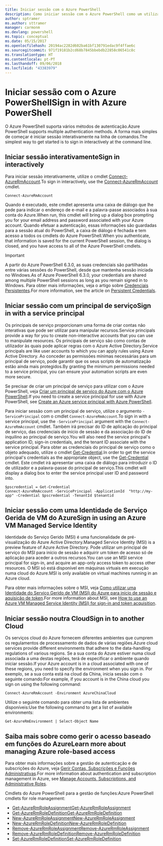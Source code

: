 ```yaml
---
title: Iniciar sessão com o Azure PowerShell
description: Como iniciar sessão com o Azure PowerShell como um utilizador, principal de serviço ou com o MSI.
author: sptramer
ms.author: sttramer
manager: carmonm
ms.devlang: powershell
ms.topic: conceptual
ms.date: 05/15/2017
ms.openlocfilehash: 20194ac2282d602ba61bf130791edac9f4ffae6c
ms.sourcegitcommit: 971f19181b2cd68b7845bbebdb22858c06541c8c
ms.translationtype: HT
ms.contentlocale: pt-PT
ms.lasthandoff: 09/06/2018
ms.locfileid: "43383979"
---
```

# <a name="sign-in-with-azure-powershell"></a><span data-ttu-id="38bba-103">Iniciar sessão com o Azure PowerShell</span><span class="sxs-lookup"><span data-stu-id="38bba-103">Sign in with Azure PowerShell</span></span>

<span data-ttu-id="38bba-104">O Azure PowerShell suporta vários métodos de autenticação.</span><span class="sxs-lookup"><span data-stu-id="38bba-104">Azure PowerShell supports multiple authentication methods.</span></span> <span data-ttu-id="38bba-105">A forma mais simples de começar é iniciar sessão interativamente na linha de comandos.</span><span class="sxs-lookup"><span data-stu-id="38bba-105">The simplest way to get started is to sign in interactively at the command line.</span></span>

## <a name="sign-in-interactively"></a><span data-ttu-id="38bba-106">Iniciar sessão interativamente</span><span class="sxs-lookup"><span data-stu-id="38bba-106">Sign in interactively</span></span>

<span data-ttu-id="38bba-107">Para iniciar sessão interativamente, utilize o cmdlet [Connect-AzureRmAccount](/powershell/module/azurerm.profile/connect-azurermaccount).</span><span class="sxs-lookup"><span data-stu-id="38bba-107">To sign in interactively, use the [Connect-AzureRmAccount](/powershell/module/azurerm.profile/connect-azurermaccount) cmdlet.</span></span>

```azurepowershell
Connect-AzureRmAccount
```

<span data-ttu-id="38bba-108">Quando é executado, este cmdlet apresenta uma caixa de diálogo que lhe pede para indicar o endereço de e-mail e a palavra-passe associados à sua conta do Azure.</span><span class="sxs-lookup"><span data-stu-id="38bba-108">When run, this cmdlet will bring up a dialog box prompting you for your email address and password associated with your Azure account.</span></span> <span data-ttu-id="38bba-109">Quando efetuar a autenticação, essas informações são guardadas para a sessão atual do PowerShell, a caixa de diálogo é fechada e tem acesso a todos os cmdlets do Azure PowerShell.</span><span class="sxs-lookup"><span data-stu-id="38bba-109">When you authenticate, that information is saved for the current PowerShell session, the dialog is closed, and you have access to all of the Azure PowerShell cmdlets.</span></span>

> [!IMPORTANT]
> <span data-ttu-id="38bba-110">A partir do Azure PowerShell 6.3.0, as suas credenciais são partilhadas entre várias sessões do PowerShell, desde que mantenha sessão iniciada no Windows.</span><span class="sxs-lookup"><span data-stu-id="38bba-110">As of Azure PowerShell 6.3.0, your credentials are shared among multiple PowerShell sessions as long as you remain signed in to Windows.</span></span> <span data-ttu-id="38bba-111">Para obter mais informações, veja o artigo sobre [Credenciais Persistentes](context-persistence.md).</span><span class="sxs-lookup"><span data-stu-id="38bba-111">For more information, see the article on [Persistent Credentials](context-persistence.md).</span></span>

## <a name="sign-in-with-a-service-principal"></a><span data-ttu-id="38bba-112">Iniciar sessão com um principal de serviço</span><span class="sxs-lookup"><span data-stu-id="38bba-112">Sign in with a service principal</span></span>

<span data-ttu-id="38bba-113">Os principais de serviço proporcionam uma forma de criar contas não interativas que pode ser utilizar para manipular recursos.</span><span class="sxs-lookup"><span data-stu-id="38bba-113">Service principals provide a way for you to create non-interactive accounts that you can use to manipulate resources.</span></span> <span data-ttu-id="38bba-114">Os principais de serviço são como contas de utilizador às quais pode aplicar regras com o Azure Active Directory.</span><span class="sxs-lookup"><span data-stu-id="38bba-114">Service principals are like user accounts to which you can apply rules using Azure Active Directory.</span></span> <span data-ttu-id="38bba-115">Ao conceder as permissões mínimas necessárias para um principal de serviço, pode garantir que os seus scripts de automatização estão ainda mais protegidos.</span><span class="sxs-lookup"><span data-stu-id="38bba-115">By granting the minimum permissions needed to a service principal, you can ensure your automation scripts are even more secure.</span></span>

<span data-ttu-id="38bba-116">Se precisar de criar um principal de serviço para utilizar com o Azure PowerShell, veja [Criar um principal de serviço do Azure com o Azure PowerShell](create-azure-service-principal-azureps.md).</span><span class="sxs-lookup"><span data-stu-id="38bba-116">If you need to create a service principal for use with Azure PowerShell, see [Create an Azure service principal with Azure PowerShell](create-azure-service-principal-azureps.md).</span></span>

<span data-ttu-id="38bba-117">Para iniciar sessão com um principal de serviço, utilize o argumento `-ServicePrincipal` com o cmdlet `Connect-AzureRmAccount`.</span><span class="sxs-lookup"><span data-stu-id="38bba-117">To sign in with a service principal, use the `-ServicePrincipal` argument with the `Connect-AzureRmAccount` cmdlet.</span></span> <span data-ttu-id="38bba-118">Também irá precisar do ID de aplicação do principal de serviço, das credenciais de início de sessão e da associação do ID de inquilino ao principal de serviço.</span><span class="sxs-lookup"><span data-stu-id="38bba-118">You will also need the service princpal's application ID, sign-in credentials, and the tenant ID associate with the service principal.</span></span> <span data-ttu-id="38bba-119">Para obter as credenciais do principal de serviço como o objeto adequado, utilize o cmdlet [Get-Credential](/powershell/module/microsoft.powershell.security/get-credential).</span><span class="sxs-lookup"><span data-stu-id="38bba-119">In order to get the service principal's credentials as the appropriate object, use the [Get-Credential](/powershell/module/microsoft.powershell.security/get-credential) cmdlet.</span></span> <span data-ttu-id="38bba-120">Este cmdlet irá apresentar uma caixa de diálogo para introduzir o ID de utilizador e a palavra-passe do principal de serviço.</span><span class="sxs-lookup"><span data-stu-id="38bba-120">This cmdlet will display a dialog box to enter the service principal user ID and password into.</span></span>

```azurepowershell-interactive
$pscredential = Get-Credential
Connect-AzureRmAccount -ServicePrincipal -ApplicationId  "http://my-app" -Credential $pscredential -TenantId $tenantid
```

## <a name="sign-in-using-an-azure-vm-managed-service-identity"></a><span data-ttu-id="38bba-121">Iniciar sessão com uma Identidade de Serviço Gerida de VM do Azure</span><span class="sxs-lookup"><span data-stu-id="38bba-121">Sign in using an Azure VM Managed Service Identity</span></span>

<span data-ttu-id="38bba-122">Identidade do Serviço Gerido (MSI) é uma funcionalidade de pré-visualização do Azure Active Directory.</span><span class="sxs-lookup"><span data-stu-id="38bba-122">Managed Service Identity (MSI) is a preview feature of Azure Active Directory.</span></span> <span data-ttu-id="38bba-123">Pode utilizar um principal de serviço do MSI para início de sessão e adquirir um token de acesso só de aplicação para aceder a outros recursos.</span><span class="sxs-lookup"><span data-stu-id="38bba-123">You can use an MSI service principal for sign-in, and acquire an app-only access token to access other resources.</span></span> <span data-ttu-id="38bba-124">O MSI só está disponível em máquinas virtuais em execução numa cloud do Azure.</span><span class="sxs-lookup"><span data-stu-id="38bba-124">MSI is only available on virtual machines running in an Azure cloud.</span></span>

<span data-ttu-id="38bba-125">Para obter mais informações sobre o MSI, veja [Como utilizar uma Identidade do Serviço Gerido de VM (MSI) do Azure para início de sessão e aquisição de token](/azure/active-directory/msi-how-to-get-access-token-using-msi).</span><span class="sxs-lookup"><span data-stu-id="38bba-125">For more information about MSI, see [How to use an Azure VM Managed Service Identity (MSI) for sign-in and token acquisition](/azure/active-directory/msi-how-to-get-access-token-using-msi).</span></span>

## <a name="sign-in-to-another-cloud"></a><span data-ttu-id="38bba-126">Iniciar sessão noutra Cloud</span><span class="sxs-lookup"><span data-stu-id="38bba-126">Sign in to another Cloud</span></span>

<span data-ttu-id="38bba-127">Os serviços cloud do Azure fornecem diferentes ambientes que cumprem os regulamentos de processamento de dados de várias regiões.</span><span class="sxs-lookup"><span data-stu-id="38bba-127">Azure cloud services provide different environments that adhere to the data-handling regulations of various regions.</span></span> <span data-ttu-id="38bba-128">Se a sua conta do Azure estiver numa cloud associada a uma destas regiões, terá de especificar o ambiente quando iniciar sessão.</span><span class="sxs-lookup"><span data-stu-id="38bba-128">If your Azure account is in a cloud associated with one of these regions, you need to specify the environment when you sign in.</span></span> <span data-ttu-id="38bba-129">Por exemplo, se a sua conta está na cloud da China, inicia sessão com o seguinte comando:</span><span class="sxs-lookup"><span data-stu-id="38bba-129">For example, if you account is in the China cloud you sign on using the following command:</span></span>

```azurepowershell-interactive
Connect-AzureRmAccount -Environment AzureChinaCloud
```

<span data-ttu-id="38bba-130">Utilize o seguinte comando para obter uma lista de ambientes disponíveis:</span><span class="sxs-lookup"><span data-stu-id="38bba-130">Use the following command to get a list of available environments:</span></span>

```azurepowershell-interactive
Get-AzureRmEnvironment | Select-Object Name
```

## <a name="learn-more-about-managing-azure-role-based-access"></a><span data-ttu-id="38bba-131">Saiba mais sobre como gerir o acesso baseado em funções do Azure</span><span class="sxs-lookup"><span data-stu-id="38bba-131">Learn more about managing Azure role-based access</span></span>

<span data-ttu-id="38bba-132">Para obter mais informações sobre a gestão de autenticação e de subscrições do Azure, veja [Gerir Contas, Subscrições e Funções Administrativas](/azure/active-directory/role-based-access-control-configure).</span><span class="sxs-lookup"><span data-stu-id="38bba-132">For more information about authentication and subscription management in Azure, see [Manage Accounts, Subscriptions, and Administrative Roles](/azure/active-directory/role-based-access-control-configure).</span></span>

<span data-ttu-id="38bba-133">Cmdlets do Azure PowerShell para a gestão de funções:</span><span class="sxs-lookup"><span data-stu-id="38bba-133">Azure PowerShell cmdlets for role management:</span></span>

* [<span data-ttu-id="38bba-134">Get-AzureRmRoleAssignment</span><span class="sxs-lookup"><span data-stu-id="38bba-134">Get-AzureRmRoleAssignment</span></span>](/powershell/module/AzureRM.Resources/Get-AzureRmRoleAssignment)
* [<span data-ttu-id="38bba-135">Get-AzureRmRoleDefinition</span><span class="sxs-lookup"><span data-stu-id="38bba-135">Get-AzureRmRoleDefinition</span></span>](/powershell/module/AzureRM.Resources/Get-AzureRmRoleDefinition)
* [<span data-ttu-id="38bba-136">New-AzureRmRoleAssignment</span><span class="sxs-lookup"><span data-stu-id="38bba-136">New-AzureRmRoleAssignment</span></span>](/powershell/module/AzureRM.Resources/New-AzureRmRoleAssignment)
* [<span data-ttu-id="38bba-137">New-AzureRmRoleDefinition</span><span class="sxs-lookup"><span data-stu-id="38bba-137">New-AzureRmRoleDefinition</span></span>](/powershell/module/AzureRM.Resources/New-AzureRmRoleDefinition)
* [<span data-ttu-id="38bba-138">Remove-AzureRmRoleAssignment</span><span class="sxs-lookup"><span data-stu-id="38bba-138">Remove-AzureRmRoleAssignment</span></span>](/powershell/module/AzureRM.Resources/Remove-AzureRmRoleAssignment)
* [<span data-ttu-id="38bba-139">Remove-AzureRmRoleDefinition</span><span class="sxs-lookup"><span data-stu-id="38bba-139">Remove-AzureRmRoleDefinition</span></span>](/powershell/module/AzureRM.Resources/Remove-AzureRmRoleDefinition)
* [<span data-ttu-id="38bba-140">Set-AzureRmRoleDefinition</span><span class="sxs-lookup"><span data-stu-id="38bba-140">Set-AzureRmRoleDefinition</span></span>](/powershell/moduel/AzureRM.Resources/Set-AzureRmRoleDefinition)

